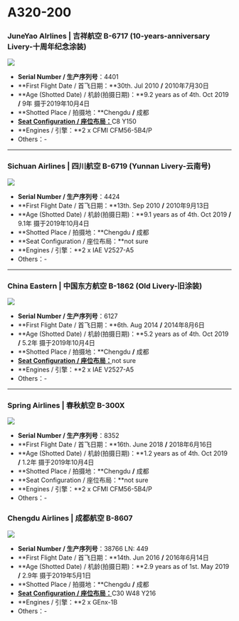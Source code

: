 # A320-200

### JuneYao AIrlines | 吉祥航空 B-6717 (10-years-anniversary Livery-十周年纪念涂装)

![](http://cdn.eternityqjl.top/A320_HO_B-6717%28%E5%8D%81%E5%91%A8%E5%B9%B4%E6%B6%82%E8%A3%85%29.jpg)

- **Serial Number / 生产序列号**：4401
- **First Flight Date / 首飞日期：**30th. Jul 2010  **/**  2010年7月30日
- **Age (Shotted Date) / 机龄(拍摄日期)：**9.2 years as of 4th. Oct 2019  **/**  9年  摄于2019年10月4日
- **Shotted Place / 拍摄地：**Chengdu  **/**  成都
- [**Seat Configuration / 座位布局：**](http://www.juneyaoair.com/pages/services/flightType.aspx)C8 Y150
- **Engines / 引擎：**2 x CFMI CFM56-5B4/P
- Others：-

****

### Sichuan Airlines | 四川航空 B-6719 (Yunnan Livery-云南号)

![](http://cdn.eternityqjl.top/A320_3U_B-6719.jpg)

- **Serial Number / 生产序列号**：4424
- **First Flight Date / 首飞日期：**13th. Sep 2010  **/**  2010年9月13日
- **Age (Shotted Date) / 机龄(拍摄日期)：**9.1 years as of 4th. Oct 2019  **/**  9.1年  摄于2019年10月4日
- **Shotted Place / 拍摄地：**Chengdu  **/**  成都
- **Seat Configuration / 座位布局：**not sure
- **Engines / 引擎：**2 x IAE V2527-A5
- Others：-

****

### China Eastern | 中国东方航空 B-1862 (Old Livery-旧涂装)

![](http://cdn.eternityqjl.top/A320_MU_B-1862.jpg)

- **Serial Number / 生产序列号**：6127
- **First Flight Date / 首飞日期：**6th. Aug 2014  **/**  2014年8月6日
- **Age (Shotted Date) / 机龄(拍摄日期)：**5.2 years as of 4th. Oct 2019  **/**  5.2年  摄于2019年10月4日
- **Shotted Place / 拍摄地：**Chengdu  **/**  成都
- [**Seat Configuration / 座位布局：**](http://www.ceair.com/guide2/dhjd/jxzs.html)not sure
- **Engines / 引擎：**2 x IAE V2527-A5
- Others：-

****

### Spring Airlines | 春秋航空 B-300X

![](http://cdn.eternityqjl.top/A320_9C_B-300X.jpg)

- **Serial Number / 生产序列号**：8352
- **First Flight Date / 首飞日期：**16th. June 2018  **/**  2018年6月16日
- **Age (Shotted Date) / 机龄(拍摄日期)：**1.2 years as of 4th. Oct 2019  **/**  1.2年  摄于2019年10月4日
- **Shotted Place / 拍摄地：**Chengdu  **/**  成都
- **Seat Configuration / 座位布局：**not sure
- **Engines / 引擎：**2 x CFMI CFM56-5B4/P
- Others：-

### Chengdu Airlines | 成都航空 B-8607

![](http://cdn.eternityqjl.top/A320_EU_B-8607.jpg)

- **Serial Number / 生产序列号**：38766  LN: 449
- **First Flight Date / 首飞日期：**14th. Jun 2016  **/**  2016年6月14日
- **Age (Shotted Date) / 机龄(拍摄日期)：**2.9 years as of 1st. May 2019  **/**  2.9年  摄于2019年5月1日
- **Shotted Place / 拍摄地：**Chengdu  **/**  成都
- [**Seat Configuration / 座位布局：**](https://www.klm.com/travel/es_en/prepare_for_travel/on_board/our_aircraft/boeing_787_9.htm)C30 W48 Y216
- **Engines / 引擎：**2 x GEnx-1B
- Others：-